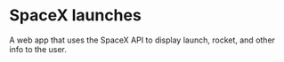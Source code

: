 # SpaceX launches

A web app that uses the SpaceX API to display launch, rocket, and other info to the user.